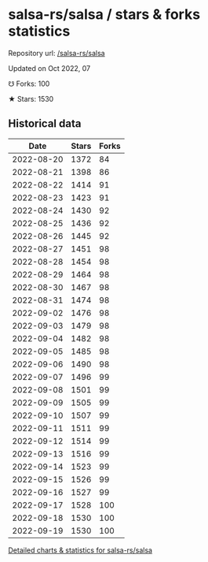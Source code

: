 # salsa-rs/salsa / stars & forks statistics

Repository url: [/salsa-rs/salsa](https://github.com/salsa-rs/salsa)

Updated on Oct 2022, 07

☋ Forks: 100

★ Stars: 1530

## Historical data
| Date | Stars | Forks |
|------|-------|-------|
| 2022-08-20 | 1372 | 84 | 
| 2022-08-21 | 1398 | 86 | 
| 2022-08-22 | 1414 | 91 | 
| 2022-08-23 | 1423 | 91 | 
| 2022-08-24 | 1430 | 92 | 
| 2022-08-25 | 1436 | 92 | 
| 2022-08-26 | 1445 | 92 | 
| 2022-08-27 | 1451 | 98 | 
| 2022-08-28 | 1454 | 98 | 
| 2022-08-29 | 1464 | 98 | 
| 2022-08-30 | 1467 | 98 | 
| 2022-08-31 | 1474 | 98 | 
| 2022-09-02 | 1476 | 98 | 
| 2022-09-03 | 1479 | 98 | 
| 2022-09-04 | 1482 | 98 | 
| 2022-09-05 | 1485 | 98 | 
| 2022-09-06 | 1490 | 98 | 
| 2022-09-07 | 1496 | 99 | 
| 2022-09-08 | 1501 | 99 | 
| 2022-09-09 | 1505 | 99 | 
| 2022-09-10 | 1507 | 99 | 
| 2022-09-11 | 1511 | 99 | 
| 2022-09-12 | 1514 | 99 | 
| 2022-09-13 | 1516 | 99 | 
| 2022-09-14 | 1523 | 99 | 
| 2022-09-15 | 1526 | 99 | 
| 2022-09-16 | 1527 | 99 | 
| 2022-09-17 | 1528 | 100 | 
| 2022-09-18 | 1530 | 100 | 
| 2022-09-19 | 1530 | 100 | 


[Detailed charts & statistics for salsa-rs/salsa](https://reviewgithub.com/rep/salsa-rs/salsa)
